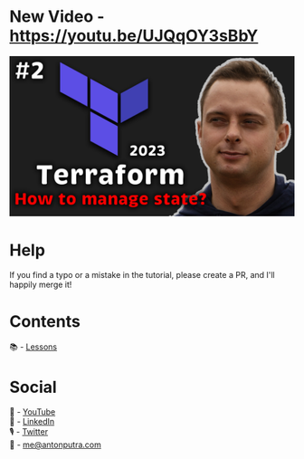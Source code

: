 # New Video - https://youtu.be/UJQqOY3sBbY

![YouTube Art](assets/165.png?raw=true "Title")

# Help

If you find a typo or a mistake in the tutorial, please create a PR, and I'll happily merge it!

# Contents

📚 - [Lessons](docs/contents.md)

# Social

🎥 - [YouTube](https://www.youtube.com/c/AntonPutra)  
💼 - [LinkedIn](https://www.linkedin.com/in/anton-putra)  
🎙 - [Twitter](https://twitter.com/antonvputra)  
📨 - me@antonputra.com  
